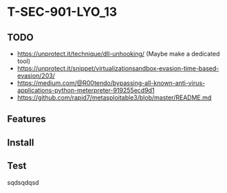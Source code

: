 ﻿# T-SEC-901-LYO_13


## TODO 
- https://unprotect.it/technique/dll-unhooking/ (Maybe make a dedicated tool)
- https://unprotect.it/snippet/virtualizationsandbox-evasion-time-based-evasion/203/
- https://medium.com/@R00tendo/bypassing-all-known-anti-virus-applications-python-meterpreter-919255ecd9d1
- https://github.com/rapid7/metasploitable3/blob/master/README.md
## Features 

## Install 

## Test 

sqdsqdqsd